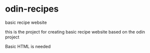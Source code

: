 # odin-recipes
basic recipe website

this is the project for creating basic recipe website based on the odin project

Basic HTML is needed